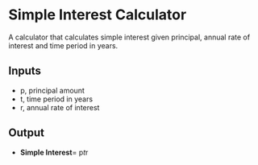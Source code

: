 # Simple Interest Calculator
A calculator that calculates simple interest given principal, annual rate of interest and time period in years.

## Inputs
- p, principal amount
- t, time period in years
- r, annual rate of interest


## Output
- **Simple Interest**= p*t*r
